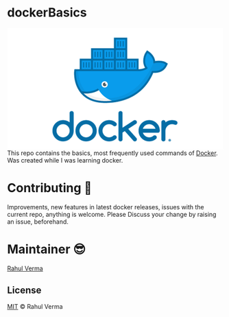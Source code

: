 # dockerBasics

<img style="float: right;" width="600" src="./assets/docker.png"> 

This repo contains the basics, most frequently used commands of [Docker](https://www.docker.com/). Was created while I was learning docker.

# Contributing 🍻
Improvements, new features in latest docker releases, issues with the current repo, anything is welcome.
Please Discuss your change by raising an issue, beforehand.

# Maintainer 😎

[Rahul Verma](https://www.linkedin.com/in/rahul-verma-8aa59b116/)

## License

[MIT](LICENSE) © Rahul Verma
